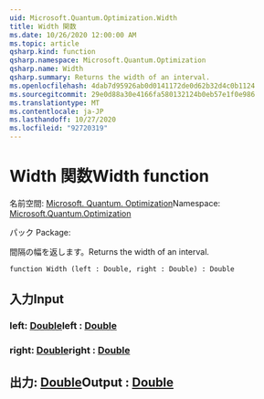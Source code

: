 ```yaml
---
uid: Microsoft.Quantum.Optimization.Width
title: Width 関数
ms.date: 10/26/2020 12:00:00 AM
ms.topic: article
qsharp.kind: function
qsharp.namespace: Microsoft.Quantum.Optimization
qsharp.name: Width
qsharp.summary: Returns the width of an interval.
ms.openlocfilehash: 4dab7d95926ab0d0141172de0d62b32d4c0b1124
ms.sourcegitcommit: 29e0d88a30e4166fa580132124b0eb57e1f0e986
ms.translationtype: MT
ms.contentlocale: ja-JP
ms.lasthandoff: 10/27/2020
ms.locfileid: "92720319"
---
```

# <a name="width-function"></a><span data-ttu-id="3001f-102">Width 関数</span><span class="sxs-lookup"><span data-stu-id="3001f-102">Width function</span></span>

<span data-ttu-id="3001f-103">名前空間: [Microsoft. Quantum. Optimization](xref:Microsoft.Quantum.Optimization)</span><span class="sxs-lookup"><span data-stu-id="3001f-103">Namespace: [Microsoft.Quantum.Optimization](xref:Microsoft.Quantum.Optimization)</span></span>

<span data-ttu-id="3001f-104">パック [](https://nuget.org/packages/)</span><span class="sxs-lookup"><span data-stu-id="3001f-104">Package: [](https://nuget.org/packages/)</span></span>


<span data-ttu-id="3001f-105">間隔の幅を返します。</span><span class="sxs-lookup"><span data-stu-id="3001f-105">Returns the width of an interval.</span></span>

```qsharp
function Width (left : Double, right : Double) : Double
```


## <a name="input"></a><span data-ttu-id="3001f-106">入力</span><span class="sxs-lookup"><span data-stu-id="3001f-106">Input</span></span>

### <a name="left--double"></a><span data-ttu-id="3001f-107">left: [Double](xref:microsoft.quantum.lang-ref.double)</span><span class="sxs-lookup"><span data-stu-id="3001f-107">left : [Double](xref:microsoft.quantum.lang-ref.double)</span></span>




### <a name="right--double"></a><span data-ttu-id="3001f-108">right: [Double](xref:microsoft.quantum.lang-ref.double)</span><span class="sxs-lookup"><span data-stu-id="3001f-108">right : [Double](xref:microsoft.quantum.lang-ref.double)</span></span>





## <a name="output--double"></a><span data-ttu-id="3001f-109">出力: [Double](xref:microsoft.quantum.lang-ref.double)</span><span class="sxs-lookup"><span data-stu-id="3001f-109">Output : [Double](xref:microsoft.quantum.lang-ref.double)</span></span>

